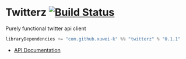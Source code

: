 # Twitterz [![Build Status](https://secure.travis-ci.org/xuwei-k/twitterz.png)](http://travis-ci.org/xuwei-k/twitterz)

Purely functional twitter api client


```scala
libraryDependencies += "com.github.xuwei-k" %% "twitterz" % "0.1.1"
```

- [API Documentation](https://oss.sonatype.org/service/local/repositories/releases/archive/com/github/xuwei-k/twitterz_2.11/0.1.1/twitterz_2.11-0.1.1-javadoc.jar/!/index.html)


